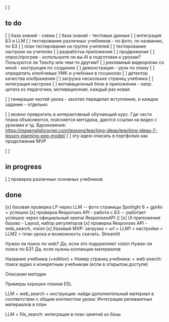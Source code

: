 [ ]


## to do
[ ] база знаний - схема 
[ ] база знаний - тестовые данные
[ ] интеграция БЗ и LLM
[ ] тестирование различных учебников - по фото, по названию, по БЗ
[ ] план тестирования на группе учителей
[ ] тестирование настроек на учителях
[ ] разработка приложения
[ ] продвижение 
[ ] опрос/прогрев - используете ли вы AI в подготовке к урокам? Пользуются ли Teachy или чем-то другим?
[ ] рекламный видеоролик со мной - инструкция по созданию
[ ] демонстрация - урок по плану
[ ] определить клюбчевые УМК и учебники в госшколах
[ ] детектор качества изображения
[ ] загрузка нескольких страниц учебника
[ ] интеграция настроек
[ ] мотивационный блок в приложении - напр. цитата из педагогики, мотивационная, каждый раз новая


[ ] генерация частей урока - захотел переделал вступление, и каждое задание - отдельно

[ ] можно превратить в интерактивный обучающий курс. Где части плана объясняются, поясняется методика, даются ссылки на видео с уроками и тд. Вдохновение: https://maxenglishcorner.com/lessons/teaching-ideas/teaching-ideas-7-lesson-planning-ppp-model/
[ ] эту идею описать в портфолио как продолжение MVP

[ ]
## in progress

[ ] проверка различных основных учебников


## done
[x] базовая проверка LP через LLM -- фото страницы Spotlight 6 + gpt4o = успешно
[x] проверка Responses API - работа с БЗ -- работает успешно через официальный openai ResponsesAPI ()
[x] UI приложения базово - Layout, набор регуляторов 
[x] проверка Responses API - web_search, vision
[x]  базовый MVP: загрузка > url > LLM1 > настройки > LLM2 > план урока и возможность скачать. Streamlit


Нужен ли поиск по web?
    Да, если это подкрепляет vision
Нужен ли поиск по БЗ? 
    Да, если нужны коллекции материалов

Название учебника (+edition) + Номер страниц учебника:
    + web search:
        поиск аудио к конкретным учебникам (если в открытом доступе)

Описания методик

Примеры хороших планов ESL

LLM + web_search + инструкция: найди дополнительный материал в соответствии с общим контекстом урока:
    Интеграция релевантных материалов в план

LLM + file_search: интеграция в план занятий из базы